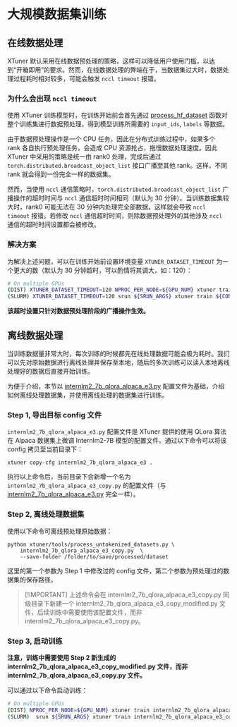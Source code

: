 # 大规模数据集训练

## 在线数据处理

XTuner 默认采用在线数据预处理的策略，这样可以降低用户使用门槛，以达到“开箱即用”的要求。然而，在线数据处理的弊端在于，当数据集过大时，数据处理过程耗时相对较多，可能会触发 `nccl timeout` 报错。

### 为什么会出现 `nccl timeout`

使用 XTuner 训练模型时，在训练开始前会首先通过 [process_hf_dataset](https://github.com/InternLM/xtuner/blob/32e3e5f0581998fd84f30f8a1847554a287c161a/xtuner/dataset/huggingface.py#L222) 函数对整个训练集进行数据预处理，得到模型训练所需要的 `input_ids`, `labels` 等数据。

由于数据预处理操作是一个 CPU 任务，因此在分布式训练过程中，如果多个 rank 各自执行预处理任务，会造成 CPU 资源抢占，拖慢数据处理速度。因此 XTuner 中采用的策略是统一由 rank0 处理，完成后通过 `torch.distributed.broadcast_object_list` 接口广播至其他 rank。这样，不同 rank 就会得到一份完全一样的数据集。

然而，当使用 `nccl` 通信策略时，`torch.distributed.broadcast_object_list` 广播操作的超时时间与 `nccl` 通信超时时间相同（默认为 30 分钟）。当训练数据集较大时，rank0 可能无法在 30 分钟内处理完全部数据，这样就会导致 `nccl timeout` 报错。若修改 `nccl` 通信超时时间，则除数据预处理外的其他涉及 `nccl` 通信的超时时间设置都会被修改。

### 解决方案

为解决上述问题，可以在训练开始前设置环境变量 `XTUNER_DATASET_TIMEOUT` 为一个更大的数（默认为 30 分钟超时，可以酌情将其调大，如：120）：

```bash
# On multiple GPUs
(DIST) XTUNER_DATASET_TIMEOUT=120 NPROC_PER_NODE=${GPU_NUM} xtuner train ${CONFIG_NAME_OR_PATH} --deepspeed deepspeed_zero1
(SLURM) XTUNER_DATASET_TIMEOUT=120 srun ${SRUN_ARGS} xtuner train ${CONFIG_NAME_OR_PATH} --launcher slurm --deepspeed deepspeed_zero1
```

**该超时设置只针对数据预处理阶段的广播操作生效。**

## 离线数据处理

当训练数据量非常大时，每次训练的时候都先在线处理数据可能会极为耗时。我们可以先对原始数据进行离线处理并保存至本地，随后的多次训练可以读入本地离线处理好的数据后直接开始训练。

为便于介绍，本节以 [internlm2_7b_qlora_alpaca_e3.py](https://github.com/InternLM/xtuner/blob/main/xtuner/configs/internlm/internlm2_7b/internlm2_7b_qlora_alpaca_e3.py) 配置文件为基础，介绍如何离线处理数据集，并使用离线处理的数据集进行训练。

### Step 1, 导出目标 config 文件

`internlm2_7b_qlora_alpaca_e3.py` 配置文件是 XTuner 提供的使用 QLora 算法在 Alpaca 数据集上微调 Internlm2-7B 模型的配置文件。通过以下命令可以将该 config 拷贝至当前目录下：

```
xtuner copy-cfg internlm2_7b_qlora_alpaca_e3 .
```

执行以上命令后，当前目录下会新增一个名为 `internlm2_7b_qlora_alpaca_e3_copy.py` 的配置文件（与 [internlm2_7b_qlora_alpaca_e3.py](https://github.com/InternLM/xtuner/blob/main/xtuner/configs/internlm/internlm2_7b/internlm2_7b_qlora_alpaca_e3.py) 完全一样）。

### Step 2, 离线处理数据集

使用以下命令可离线预处理原始数据：

```
python xtuner/tools/process_untokenized_datasets.py \
    internlm2_7b_qlora_alpaca_e3_copy.py  \
    --save-folder /folder/to/save/processed/dataset
```

这里的第一个参数为 Step 1 中修改过的 config 文件，第二个参数为预处理过的数据集的保存路径。

> \[!IMPORTANT\]
> 上述命令会在 internlm2_7b_qlora_alpaca_e3_copy.py 同级目录下新建一个 internlm2_7b_qlora_alpaca_e3_copy_modified.py 文件，后续训练中需要使用该配置文件，而非 internlm2_7b_qlora_alpaca_e3_copy.py。

### Step 3, 启动训练

**注意，训练中需要使用 Step 2 新生成的 internlm2_7b_qlora_alpaca_e3_copy_modified.py 文件，而非 internlm2_7b_qlora_alpaca_e3_copy.py 文件。**

可以通过以下命令启动训练：

```bash
# On multiple GPUs
(DIST) NPROC_PER_NODE=${GPU_NUM} xtuner train internlm2_7b_qlora_alpaca_e3_copy_modified.py --deepspeed deepspeed_zero1
(SLURM)  srun ${SRUN_ARGS} xtuner train internlm2_7b_qlora_alpaca_e3_copy_modified.py --launcher slurm --deepspeed deepspeed_zero1
```
